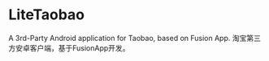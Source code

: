 # LiteTaobao
A 3rd-Party Android application for Taobao, based on Fusion App.
淘宝第三方安卓客户端，基于FusionApp开发。
